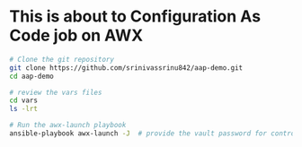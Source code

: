# This is about to Configuration As Code job on AWX

```bash
# Clone the git repository 
git clone https://github.com/srinivassrinu842/aap-demo.git
cd aap-demo
```

```bash
# review the vars files
cd vars
ls -lrt
```

```bash
# Run the awx-launch playbook
ansible-playbook awx-launch -J  # provide the vault password for controller.yaml
```

